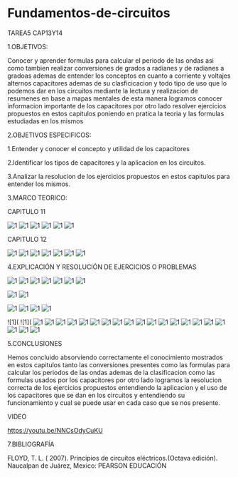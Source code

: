 # Fundamentos-de-circuitos
TAREA5 CAP13Y14

1.OBJETIVOS:

Conocer y aprender formulas para calcular el periodo de las ondas asi como tambien realizar conversiones de grados a radianes y de radianes a gradoas ademas de entender los  conceptos en cuanto a corriente y voltajes alternos capacitores ademas de su clasficicacion y todo tipo de uso que lo podemos dar en los circuitos mediante la lectura y realizacion de resumenes en base a mapas mentales de esta manera logramos conocer informacion importante de los capacitores por otro lado resolver ejercicios propuestos en estos capitulos poniendo en pratica la teoria y las formulas estudiadas en los mismos 

2.OBJETIVOS ESPECIFICOS:

1.Entender y conocer el concepto y utilidad de los capacitores

2.Identificar los tipos de capacitores y la aplicacion en los circuitos. 

3.Analizar la resolucion de los ejercicios propuestos en estos capitulos para entender los mismos. 

3.MARCO TEORICO:

CAPITULO 11

![1](https://github.com/Josselyn2/Fundamentos-de-circuitos/blob/Principal/IMAGENES/CAPITULO%2011,12/MAPAS/1.png?raw=true)
![1](https://github.com/Josselyn2/Fundamentos-de-circuitos/blob/Principal/IMAGENES/CAPITULO%2011,12/MAPAS/2.png?raw=true)
![1](https://github.com/Josselyn2/Fundamentos-de-circuitos/blob/Principal/IMAGENES/CAPITULO%2011,12/MAPAS/3.png?raw=true)
![1](https://github.com/Josselyn2/Fundamentos-de-circuitos/blob/Principal/IMAGENES/CAPITULO%2011,12/MAPAS/4.png?raw=true)
![1](https://github.com/Josselyn2/Fundamentos-de-circuitos/blob/Principal/IMAGENES/CAPITULO%2011,12/MAPAS/5.png?raw=true)
![1](https://github.com/Josselyn2/Fundamentos-de-circuitos/blob/Principal/IMAGENES/CAPITULO%2011,12/MAPAS/6.png?raw=true)


CAPITULO 12

![1](https://github.com/Josselyn2/Fundamentos-de-circuitos/blob/Principal/IMAGENES/CAPITULO%2011,12/MAPAS/M1.png?raw=true)
![1](https://github.com/Josselyn2/Fundamentos-de-circuitos/blob/Principal/IMAGENES/CAPITULO%2011,12/MAPAS/M2.png?raw=true)
![1](https://github.com/Josselyn2/Fundamentos-de-circuitos/blob/Principal/IMAGENES/CAPITULO%2011,12/MAPAS/M3.png?raw=true)
![1](https://github.com/Josselyn2/Fundamentos-de-circuitos/blob/Principal/IMAGENES/CAPITULO%2011,12/MAPAS/M4.png?raw=true)
![1](https://github.com/Josselyn2/Fundamentos-de-circuitos/blob/Principal/IMAGENES/CAPITULO%2011,12/MAPAS/M5.png?raw=true)
![1](https://github.com/Josselyn2/Fundamentos-de-circuitos/blob/Principal/IMAGENES/CAPITULO%2011,12/MAPAS/M6.png?raw=true)
![1](https://github.com/Josselyn2/Fundamentos-de-circuitos/blob/Principal/IMAGENES/CAPITULO%2011,12/MAPAS/M7.png?raw=true)


4.EXPLICACIÓN Y RESOLUCIÓN DE EJERCICIOS O PROBLEMAS

![1](https://github.com/Josselyn2/Fundamentos-de-circuitos/blob/Principal/IMAGENES/CAPITULO13,14/ej2.jpg?raw=true)
![1](https://github.com/Josselyn2/Fundamentos-de-circuitos/blob/Principal/IMAGENES/CAPITULO13,14/ej4.jpg?raw=true)
![1](https://github.com/Josselyn2/Fundamentos-de-circuitos/blob/Principal/IMAGENES/CAPITULO13,14/ej6.jpg?raw=true)
![1](https://github.com/Josselyn2/Fundamentos-de-circuitos/blob/Principal/IMAGENES/CAPITULO13,14/ej8.jpg?raw=true)
![1](https://github.com/Josselyn2/Fundamentos-de-circuitos/blob/Principal/IMAGENES/CAPITULO13,14/ej10.jpg?raw=true)
![1](https://github.com/Josselyn2/Fundamentos-de-circuitos/blob/Principal/IMAGENES/CAPITULO13,14/ej12.jpg?raw=true)
![1](https://github.com/Josselyn2/Fundamentos-de-circuitos/blob/Principal/IMAGENES/CAPITULO13,14/ej14.jpg?raw=true)

![1](https://github.com/Josselyn2/Fundamentos-de-circuitos/blob/Principal/IMAGENES/CAPITULO13,14/2ej14.jpg?raw=true)
![1](https://github.com/Josselyn2/Fundamentos-de-circuitos/blob/Principal/IMAGENES/CAPITULO13,14/2ej14.jpg?raw=true)

![1](https://github.com/Josselyn2/Fundamentos-de-circuitos/blob/Principal/IMAGENES/CAPITULO13,14/ej16.jpg?raw=true)
![1](https://github.com/Josselyn2/Fundamentos-de-circuitos/blob/Principal/IMAGENES/CAPITULO13,14/ej18.jpg?raw=true)
![1](https://github.com/Josselyn2/Fundamentos-de-circuitos/blob/Principal/IMAGENES/CAPITULO13,14/2ej18.jpg?raw=true)
![1](https://github.com/Josselyn2/Fundamentos-de-circuitos/blob/Principal/IMAGENES/CAPITULO13,14/ej20.jpg?raw=true)

![1](
![1](
![1](https://github.com/Josselyn2/Fundamentos-de-circuitos/blob/Principal/IMAGENES/CAPITULO%2011,12/16.jpg?raw=true)
![1](https://github.com/Josselyn2/Fundamentos-de-circuitos/blob/Principal/IMAGENES/CAPITULO%2011,12/17.jpg?raw=true)
![1](https://github.com/Josselyn2/Fundamentos-de-circuitos/blob/Principal/IMAGENES/CAPITULO%2011,12/18.jpg?raw=true)
![1](https://github.com/Josselyn2/Fundamentos-de-circuitos/blob/Principal/IMAGENES/CAPITULO%2011,12/19.jpg?raw=true)
![1](https://github.com/Josselyn2/Fundamentos-de-circuitos/blob/Principal/IMAGENES/CAPITULO%2011,12/20.jpg?raw=true)
![1](https://github.com/Josselyn2/Fundamentos-de-circuitos/blob/Principal/IMAGENES/CAPITULO%2011,12/21.jpg?raw=true)
![1](https://github.com/Josselyn2/Fundamentos-de-circuitos/blob/Principal/IMAGENES/CAPITULO%2011,12/22.jpg?raw=true)
![1](https://github.com/Josselyn2/Fundamentos-de-circuitos/blob/Principal/IMAGENES/CAPITULO%2011,12/23.jpg?raw=true)
![1](https://github.com/Josselyn2/Fundamentos-de-circuitos/blob/Principal/IMAGENES/CAPITULO%2011,12/24.jpg?raw=true)
![1](https://github.com/Josselyn2/Fundamentos-de-circuitos/blob/Principal/IMAGENES/CAPITULO%2011,12/25.jpg?raw=true)
![1](https://github.com/Josselyn2/Fundamentos-de-circuitos/blob/Principal/IMAGENES/CAPITULO%2011,12/26.jpg?raw=true)
![1](https://github.com/Josselyn2/Fundamentos-de-circuitos/blob/Principal/IMAGENES/CAPITULO%2011,12/27.jpg?raw=true)
![1](https://github.com/Josselyn2/Fundamentos-de-circuitos/blob/Principal/IMAGENES/CAPITULO%2011,12/28.jpg?raw=true)
![1](https://github.com/Josselyn2/Fundamentos-de-circuitos/blob/Principal/IMAGENES/CAPITULO%2011,12/29.jpg?raw=true)
![1](https://github.com/Josselyn2/Fundamentos-de-circuitos/blob/Principal/IMAGENES/CAPITULO%2011,12/30.jpg?raw=true)
![1](https://github.com/Josselyn2/Fundamentos-de-circuitos/blob/Principal/IMAGENES/CAPITULO%2011,12/31.jpg?raw=true)
![1](https://github.com/Josselyn2/Fundamentos-de-circuitos/blob/Principal/IMAGENES/CAPITULO%2011,12/32.jpg?raw=true)
![1](https://github.com/Josselyn2/Fundamentos-de-circuitos/blob/Principal/IMAGENES/CAPITULO%2011,12/33.jpg?raw=true)
![1](https://github.com/Josselyn2/Fundamentos-de-circuitos/blob/Principal/IMAGENES/CAPITULO%2011,12/34.jpg?raw=true)
![1](https://github.com/Josselyn2/Fundamentos-de-circuitos/blob/Principal/IMAGENES/CAPITULO%2011,12/35.jpg?raw=true)

5.CONCLUSIONES

Hemos concluido absorviendo correctamente el conocimiento mostrados en estos capitulos tanto las conversiones presentes como las formulas para calcular los periodos de las ondas ademas de la clasificacion como las formulas usados por los capacitores por otro lado  logramos la resolucion correcta de los ejercicios propuestos entendiendo la aplicacion y el uso de los capacitores que se dan en los circuitos y entendiendo su funcionamiento y cual se puede usar en cada caso que se nos presente. 

VIDEO

https://youtu.be/NNCsOdyCuKU

7.BIBLIOGRAFÍA

FLOYD, T. L. ( 2007). Principios de circuitos eléctricos.(Octava edición). Naucalpan de Juárez, Mexico: PEARSON EDUCACIÓN
